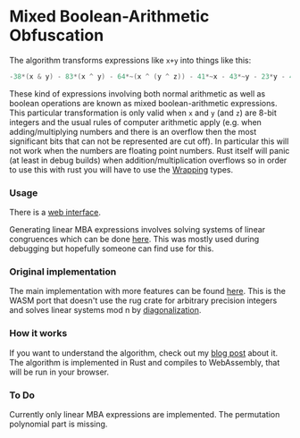 # Mixed Boolean-Arithmetic Obfuscation
The algorithm transforms expressions like `x+y` into things like this:
```c
-38*(x & y) - 83*(x ^ y) - 64*~(x ^ (y ^ z)) - 41*~x - 43*~y - 23*y - 44*z - 20*(y & z) - 21*(x | z) - 107*(~x & z) - 108*(y | ~z)
```
These kind of expressions involving both normal arithmetic as well as boolean operations are known as mixed boolean-arithmetic expressions.
This particular transformation is only valid when `x` and `y` (and `z`) are 8-bit integers and the usual rules of computer arithmetic apply (e.g. when adding/multiplying numbers and there is an overflow then the most significant bits that can not be represented are cut off).
In particular this will not work when the numbers are floating point numbers.
Rust itself will panic (at least in debug builds) when addition/multiplication overflows so in order to use this with rust you will have to use the [Wrapping](https://doc.rust-lang.org/std/num/struct.Wrapping.html) types.

### Usage
There is a [web interface](https://plzin.github.io/mba-wasm/).

Generating linear MBA expressions involves solving systems of linear congruences
which can be done [here](https://plzin.github.io/mba-wasm/linear_congruences.html).
This was mostly used during debugging but hopefully someone can find use for this.

### Original implementation
The main implementation with more features can be found [here](https://github.com/plzin/mba).
This is the WASM port that doesn't use the rug crate for arbitrary precision integers
and solves linear systems mod n by [diagonalization](https://plzin.github.io/posts/linear-systems-mod-n).

### How it works
If you want to understand the algorithm, check out my [blog post](https://plzin.github.io/posts/mba) about it.
The algorithm is implemented in Rust and compiles to WebAssembly, that will be run in your browser.

### To Do
Currently only linear MBA expressions are implemented.
The permutation polynomial part is missing.